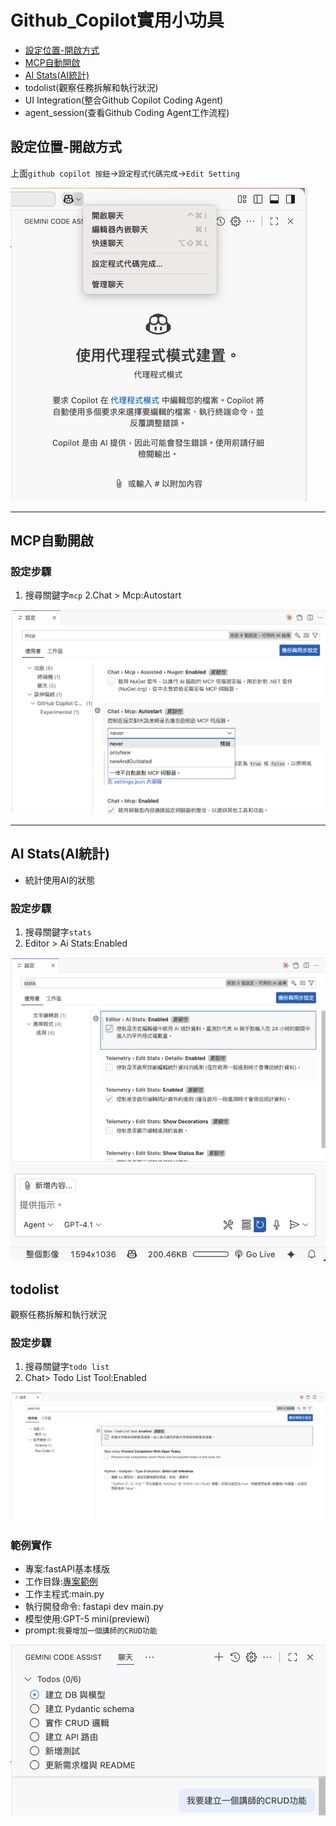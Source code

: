 # Github_Copilot實用小功具
- [設定位置-開啟方式](#設定位置-開啟方式)
- [MCP自動開啟](#MCP自動開啟)
- [AI Stats(AI統計)](#AI-Stats(AI統計))
- todolist(觀察任務拆解和執行狀況)
- UI Integration(整合Github Copilot Coding Agent)
- agent_session(查看Github Coding Agent工作流程)

## 設定位置-開啟方式

上面`github copilot 按鈕`->`設定程式代碼完成`->`Edit Setting`

![](./images/pic1.png)

---

## MCP自動開啟

### 設定步驟

1. 搜尋關鍵字`mcp`
2.Chat > Mcp:Autostart

![](./images/pic2.png)

---

## AI Stats(AI統計)

- 統計使用AI的狀態

### 設定步驟

1. 搜尋關鍵字`stats`
2. Editor > Ai Stats:Enabled

![](./images/pic3.png)
![](./images/pic4.png)

## todolist

觀察任務拆解和執行狀況

### 設定步驟

1. 搜尋關鍵字`todo list`
2. Chat> Todo List Tool:Enabled

![](./images/pic5.png)

### 範例實作
- 專案:fastAPI基本樣版
- 工作目錄:[專案範例](./專案目錄)
- 工作主程式:main.py
- 執行開發命令: fastapi dev main.py
- 模型使用:GPT-5 mini(previewi)
- prompt:`我要增加一個講師的CRUD功能`


![](./images/pic6.png)







